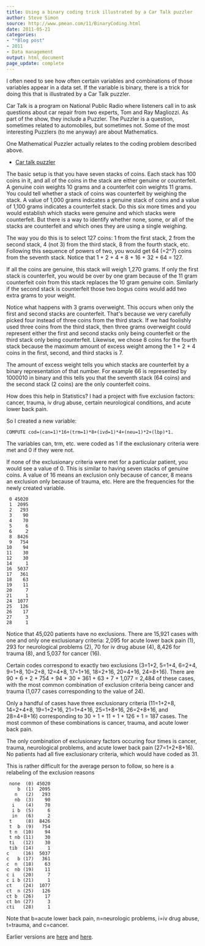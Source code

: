 ```yaml
---
title: Using a binary coding trick illustrated by a Car Talk puzzler
author: Steve Simon
source: http://www.pmean.com/11/BinaryCoding.html
date: 2011-05-21
categories:
- "*Blog post"
- 2011
- Data management
output: html_document
page_update: complete
---
```


I often need to see how often certain variables and combinations of those variables appear in a data set. If the variable is binary, there is a trick for doing this that is illustrated by a Car Talk puzzler.
 
<!---More--->

Car Talk is a program on National Public Radio where listeners call in to ask questions about car repair from two experts, Tom and Ray Magliozzi. As part of the show, they include a Puzzler. The Puzzler is a question, sometimes related to automobiles, but sometimes not. Some of the most interesting Puzzlers (to me anyway) are about Mathematics.

One Mathematical Puzzler actually relates to the coding problem described above.

+ [Car talk puzzler][car1]

The basic setup is that you have seven stacks of coins. Each stack has 100 coins in it, and all of the  coins in the stack are either genuine or counterfeit. A genuine coin weights 10 grams and a counterfeit coin weights 11 grams. You could tell whether a stack of coins was counterfeit by weighing the stack. A value of 1,000 grams indicates a genuine stack of coins and a value of 1,100 grams indicates a counterfeit stack. Do this six more times and you would establish which stacks were genuine and which stacks were counterfeit. But there is a way to identify whether none, some, or all of the stacks are counterfeit and which ones they are using a single weighing.

The way you do this is to select 127 coins: 1 from the first stack, 2 from the second stack, 4 (not 3) from the third stack, 8 from the fourth stack, etc. Following this sequence of powers of two, you would get 64 (=2^7) coins from the seventh stack. Notice that 1 + 2 + 4 + 8 + 16 + 32 + 64 = 127.

If all the coins are genuine, this stack will weigh 1,270 grams. If only the first stack is counterfeit, you would be over by one gram because of the 11 gram counterfeit coin from this stack replaces the 10 gram genuine coin. Similarly if the second stack is counterfeit those two bogus coins would add two extra grams to your weight.

Notice what happens with 3 grams overweight. This occurs when only the first and second stacks are counterfeit. That's because we very carefully picked four instead of three coins from the third stack. If we had foolishly used three coins from the third stack, then three grams overweight could represent either the first and second stacks only being counterfeit or the third stack only being counterfeit. Likewise, we chose 8 coins for the fourth stack because the maximum amount of excess weight among the 1 + 2 + 4 coins in the first, second, and third stacks is 7.

The amount of excess weight tells you which stacks are counterfeit by a binary representation of that number. For example 66 is represented by 1000010 in binary and this tells you that the seventh stack (64 coins) and the second stack (2 coins) are the only counterfeit coins.

How does this help in Statistics? I had a project with five exclusion factors: cancer, trauma, iv drug abuse, certain neurological conditions, and acute lower back pain.

So I created a new variable:

```
COMPUTE cod=(can=1)*16+(trm=1)*8+(ivd=1)*4+(neu=1)*2+(lbp)*1.
```

The variables can, trm, etc. were coded as 1 if the exclusionary criteria were met and 0 if they were not.

If none of the exclusionary criteria were met for a particular patient, you would see a value of 0. This is similar to having seven stacks of genuine coins. A value of 16 means an exclusion only because of cancer, 8 means an exclusion only because of trauma, etc. Here are the frequencies for the newly created variable.

```
 0 45020
 1  2095
 2   293
 3    90
 4    70
 5     6
 6     2
 8  8426
 9   754
10    94
11    30
12    30
14     1
16  5037
17   361
18    63
19    11
20     7
21     1
24  1077
25   126
26    17
27     3
28     1
```

Notice that 45,020 patients have no exclusions. There are 15,921 cases with one and only one exclusionary criteria: 2,095 for acute lower back pain (1), 293 for neurological problems (2), 70 for iv drug abuse (4), 8,426 for trauma (8), and 5,037 for cancer (16).

Certain codes correspond to exactly two exclusions (3=1+2, 5=1+4, 6=2+4, 9=1+8, 10=2+8, 12=4+8, 17=1+16, 18=2+16, 20=4+16, 24=8+16). There are 90 + 6 + 2 + 754 + 94 + 30 + 361 + 63 + 7 + 1,077 = 2,484 of these cases, with the most common combination of exclusion criteria being cancer and trauma (1,077 cases corresponding to the value of 24).

Only a handful of cases have three exclusionary criteria (11=1+2+8, 14=2+4+8, 19=1+2+16, 21=1+4+16, 25=1+8+16, 26=2+8+16, and 28=4+8+16) corresponding to 30 + 1 + 11 + 1 + 126 + 1 = 187 cases. The most common of these combinations is cancer, trauma, and acute lower back pain.

The only combination of exclusionary factors occuring four times is cancer, trauma, neurological problems, and acute lower back pain (27=1+2+8+16). No patients had all five exclusionary criteria, which would have coded as 31.

This is rather difficult for the average person to follow, so here is a relabeling of the exclusion reasons

```
 none  (0) 45020
    b  (1)  2095
   n   (2)   293
   nb  (3)    90
  i    (4)    70
  i b  (5)     6
  in   (6)     2
 t     (8)  8426
 t  b  (9)   754
 t n  (10)    94
 t nb (11)    30
 ti   (12)    30
 tib  (14)     1
c     (16)  5037
c   b (17)   361
c  n  (18)    63
c  nb (19)    11
c i   (20)     7
c i b (21)     1
ct    (24)  1077
ct  n (25)   126
ct b  (26)    17
ct bn (27)     3
cti   (28)     1
```

Note that b=acute lower back pain, n=neurologic problems, i=iv drug abuse, t=trauma, and c=cancer.

Earlier versions are [here][sim1] and [here][sim2].

[car1]: https://www.cartalk.com/radio/puzzler/search-bogus-coins

[sim1]: http://www.pmean.com/11/BinaryCoding.html
[sim2]: http://new.pmean.com/binary-coding/
